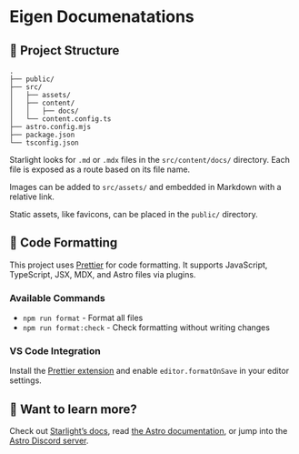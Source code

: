 # Eigen Documenatations

## 🚀 Project Structure

```
.
├── public/
├── src/
│   ├── assets/
│   ├── content/
│   │   ├── docs/
│   └── content.config.ts
├── astro.config.mjs
├── package.json
└── tsconfig.json
```

Starlight looks for `.md` or `.mdx` files in the `src/content/docs/` directory. Each file is exposed as a route based on its file name.

Images can be added to `src/assets/` and embedded in Markdown with a relative link.

Static assets, like favicons, can be placed in the `public/` directory.

## 🧹 Code Formatting

This project uses [Prettier](https://prettier.io/) for code formatting. It supports JavaScript, TypeScript, JSX, MDX, and Astro files via plugins.

### Available Commands

- `npm run format` - Format all files
- `npm run format:check` - Check formatting without writing changes

### VS Code Integration

Install the [Prettier extension](https://marketplace.visualstudio.com/items?itemName=esbenp.prettier-vscode) and enable `editor.formatOnSave` in your editor settings.

## 👀 Want to learn more?

Check out [Starlight’s docs](https://starlight.astro.build/), read [the Astro documentation](https://docs.astro.build), or jump into the [Astro Discord server](https://astro.build/chat).
